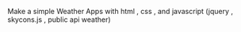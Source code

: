 Make a simple Weather Apps with html , css , and javascript (jquery , skycons.js , public api weather)
